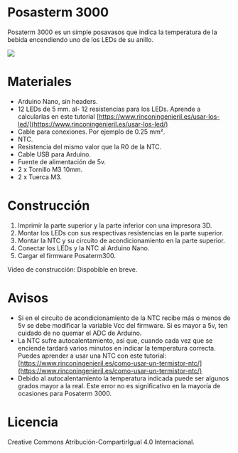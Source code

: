 # Posasterm 3000

Posaterm 3000 es un simple posavasos que indica la temperatura de la bebida encendiendo uno de los LEDs de su anillo.

<img src="https://github.com/kikeelectronico/posasterm3000/raw/master/G%C5%95aficos/Recursos/captura.png"/>

# Materiales

- Arduino Nano, sin headers.
- 12 LEDs de 5 mm.
al- 12 resistencias para los LEDs. Aprende a calcularlas en este tutorial [https://www.rinconingenieril.es/usar-los-led/](https://www.rinconingenieril.es/usar-los-led/)
- Cable para conexiones. Por ejemplo de 0.25 mm².
- NTC.
- Resistencia del mismo valor que la R0 de la NTC.
- Cable USB para Arduino.
- Fuente de alimentación de 5v.
- 2 x Tornillo M3 10mm.
- 2 x Tuerca M3.

# Construcción

1. Imprimir la parte superior y la parte inferior con una impresora 3D.
2. Montar los LEDs con sus respectivas resistencias en la parte superior.
3. Montar la NTC y su circuito de acondicionamiento en la parte superior.
4. Conectar los LEDs y la NTC al Arduino Nano.
5. Cargar el firmware Posaterm300.

Video de construcción: Dispobible en breve.

# Avisos

- Si en el circuito de acondicionamiento de la NTC recibe más o menos de 5v se debe modificar la variable Vcc del firmware. Si es mayor a 5v, ten cuidado de no quemar el ADC de Arduino.
- La NTC sufre autocalentamiento, así que, cuando cada vez que se enciende tardará varios minutos en indicar la temperatura correcta. Puedes aprender a usar una NTC con este tutorial: [https://www.rinconingenieril.es/como-usar-un-termistor-ntc/](https://www.rinconingenieril.es/como-usar-un-termistor-ntc/)
- Debido al autocalentamiento la temperatura indicada puede ser algunos grados mayor a la real. Este error no es significativo en la mayoría de ocasiones para Posaterm 3000.

# Licencia
Creative Commons Atribución-CompartirIgual 4.0 Internacional.
